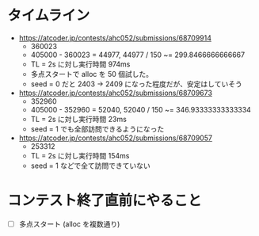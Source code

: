 # タイムライン
- <https://atcoder.jp/contests/ahc052/submissions/68709914>
  - 360023
  - 405000 - 360023 = 44977, 44977 / 150 ~= 299.8466666666667
  - TL = 2s に対し実行時間 974ms
  - 多点スタートで alloc を 50 個試した。
  - seed = 0 だと 2403 -> 2409 になった程度だが、安定はしていそう
- <https://atcoder.jp/contests/ahc052/submissions/68709673>
  - 352960
  - 405000 - 352960 = 52040, 52040 / 150 ~= 346.93333333333334
  - TL = 2s に対し実行時間 23ms
  - seed = 1 でも全部訪問できるようになった
- <https://atcoder.jp/contests/ahc052/submissions/68709057>
  - 253312
  - TL = 2s に対し実行時間 154ms
  - seed = 1 などで全て訪問できていない


# コンテスト終了直前にやること

- [ ] 多点スタート (alloc を複数通り)
